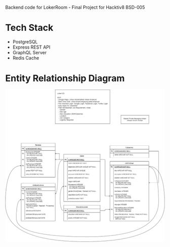 Backend code for LokerRoom - Final Project for Hacktiv8 BSD-005

# Tech Stack

 - PostgreSQL
 - Express REST API
 - GraphQL Server
 - Redis Cache

# Entity Relationship Diagram

![ERD](ERD.png)